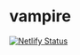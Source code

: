 # vampire
[![Netlify Status](https://api.netlify.com/api/v1/badges/9e48457e-0743-42b7-92f6-7c83be366570/deploy-status)](https://app.netlify.com/sites/fluffy-valkyrie-f79059/deploys)
